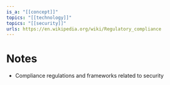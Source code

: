 ```yaml
---
is_a: "[[concept]]"
topics: "[[technology]]"
topics: "[[security]]"
urls: https://en.wikipedia.org/wiki/Regulatory_compliance
---
```

# Notes
- Compliance regulations and frameworks related to security
